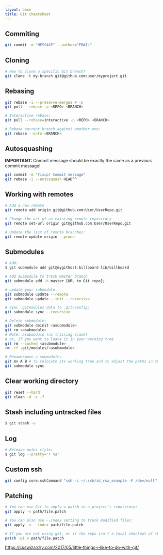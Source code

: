 ```yaml
---
layout: base
title: Git cheatsheet
---
```


## Commiting
```sh
git commit -m "MESSAGE" --author="EMAIL"
```

## Cloning
```sh
# How to clone a specific Git branch?
git clone -b my-branch git@github.com:user/myproject.git
```

## Rebasing

```sh
git rebase -i --preserve-merges # -p
git pull --rebase -p <REPO> <BRANCH>

# Interactive rebase:
git pull --rebase=interactive -p <REPO> <BRANCH>

# Rebase current branch against another one:
git rebase --onto <BRANCH>
```

## Autosquashing

**IMPORTANT:** Commit message should be exactly the same as a previous commit message!
```sh
git commit -m "fixup! Commit message"
git rebase -i --autosquash HEAD^^
```

## Working with remotes
```sh
# Add a new remote
git remote add origin git@github.com:User/UserRepo.git

# Change the url of an existing remote repository
git remote set-url origin git@github.com:User/UserRepo.git

# Update the list of remote branches:
git remote update origin --prune
```

## Submodules
```sh
# Add:
$ git submodule add git@mygithost:billboard lib/billboard

# add submodule to track master branch
git submodule add -b master [URL to Git repo];

# update your submodule
git submodule update --remote
git submodule update --init --recursive

# Sync .gitmodules data to .git/config:
git submodule sync --recursive

# Delete submodule:
git submodule deinit <asubmodule>    
git rm <asubmodule>
# Note: asubmodule (no trailing slash)
# or, if you want to leave it in your working tree
git rm --cached <asubmodule>
rm -rf .git/modules/<asubmodule>

# Rename/move a submodule:
git mv A B # to relocate its working tree and to adjust the paths in the .gitmodules file.
git submodule sync
```

## Clear working directory
```sh
git reset --hard
git clean -d -x -f
```

## Stash including untracked files
```sh
$ git stash -u
```

## Log
```sh
# Release notes style:
$ git log --pretty='• %s'
```

## Custom ssh
```sh
git config core.sshCommand "ssh -i ~/.ssh/id_rsa_example -F /dev/null"
```

## Patching

```sh
# You can use Git to apply a patch to a project's repository:
git apply -v path/file.patch

# You can also use --index setting to track modified files:
git apply -v --index path/file.patch

# If you are not using git, or if the repo isn't a local checkout of the project you wish to patch:
patch -p1 < path/file.patch
```

https://csswizardry.com/2017/05/little-things-i-like-to-do-with-git/
